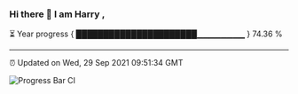 ### Hi there 👋 I am Harry , 

⏳ Year progress { ██████████████████████▁▁▁▁▁▁▁▁ } 74.36 %

---

⏰ Updated on Wed, 29 Sep 2021 09:51:34 GMT

![Progress Bar CI](https://github.com/duykhang68/duykhang68/workflows/Progress%20Bar%20CI/badge.svg)

